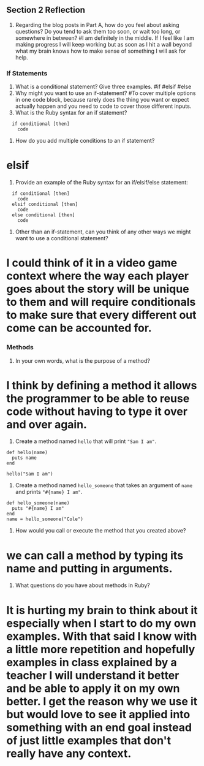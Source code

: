 ## Section 2 Reflection

1. Regarding the blog posts in Part A, how do you feel about asking questions? Do you tend to ask them too soon, or wait too long, or somewhere in between?
 #I am definitely in the middle. If I feel like I am making progress I will keep working but as soon as I hit a wall beyond what my brain knows how to make sense of something I will ask for help.
### If Statements

1. What is a conditional statement? Give three examples.
  #if
  #elsif
  #else
1. Why might you want to use an if-statement?
  #To cover multiple options in one code block, because rarely does the thing you want or expect actually happen and you need to code to cover those different inputs.
1. What is the Ruby syntax for an if statement?
```
  if conditional [then]
    code
  ```
1. How do you add multiple conditions to an if statement?
  # elsif

1. Provide an example of the Ruby syntax for an if/elsif/else statement:
```
  if conditional [then]
    code
  elsif conditional [then]
    code
  else conditional [then]
    code
  ```

1. Other than an if-statement, can you think of any other ways we might want to use a conditional statement?
  # I could think of it in a video game context where the way each player goes about the story will be unique to them and will require conditionals to make sure that every different out come can be accounted for.

### Methods

1. In your own words, what is the purpose of a method?
  # I think by defining a method it allows the programmer to be able to reuse code without having to type it over and over again.

1. Create a method named `hello` that will print `"Sam I am"`.
  ```
  def hello(name)
    puts name
  end

hello("Sam I am")
```

1. Create a method named `hello_someone` that takes an argument of `name` and prints `"#{name} I am"`.
```
def hello_someone(name)
  puts "#{name} I am"
end
name = hello_someone("Cole")
```

1. How would you call or execute the method that you created above?
 # we can call a method by typing its name and putting in arguments.
1. What questions do you have about methods in Ruby?
 # It is hurting my brain to think about it especially when I start to do my own examples. With that said I know with a little more repetition and hopefully examples in class explained by a teacher I will understand it better and be able to apply it on my own better.  I get the reason why we use it but would love to see it applied into something with an end goal instead of just little examples that don't really have any context.
